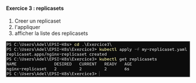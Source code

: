 #### Exercice 3 : replicasets
1. Creer un replicaset
2. l'appliquer
3. afficher la liste des replicasets

![img_1.png](img_1.png)
